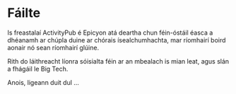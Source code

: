 # Fáilte
Is freastalaí ActivityPub é Epicyon atá deartha chun féin-óstáil éasca a dhéanamh ar chúpla duine ar chórais ísealchumhachta, mar ríomhairí boird aonair nó sean ríomhairí glúine.

Rith do láithreacht líonra sóisialta féin ar an mbealach is mian leat, agus slán a fhágáil le Big Tech.

Anois, ligeann duit dul ...
